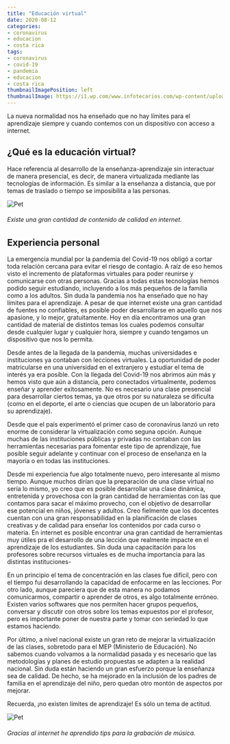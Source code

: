 ```yaml
---
title: "Educación virtual"
date: 2020-08-12
categories:
- coronavirus
- educacion
- costa rica
tags:
- coronavirus
- covid-19
- pandemia
- educacion
- costa rica
thumbnailImagePosition: left
thumbnailImage: https://i1.wp.com/www.infotecarios.com/wp-content/uploads/educaci%C3%B3n-virtual-en-las-Bibliotecas-Acad%C3%A9micas.png?fit=538%2C306&ssl=1
---
```


La nueva normalidad nos ha enseñado que no hay límites para el aprendizaje siempre y cuando contemos con un dispositivo con acceso a internet.
<!--more-->

## ¿Qué es la educación virtual?

Hace referencia al desarrollo de la enseñanza-aprendizaje sin interactuar de manera presencial, es decir, de manera virtualizada mediante las tecnologías de información. Es similar a la enseñanza a distancia, que por temas de traslado o tiempo se imposibilita a las personas.

![Pet](/images/python.jpg)
###### Existe una gran cantidad de contenido de calidad en internet.

## Experiencia personal

La emergencia mundial por la pandemia del Covid-19 nos obligó a cortar toda relación cercana para evitar el riesgo de contagio. A raíz de eso hemos visto el incremento de plataformas virtuales para poder reunirse y comunicarse con otras personas. Gracias a todas estas tecnologías hemos podido seguir estudiando, incluyendo a los más pequeños de la familia como a los adultos. Sin duda la pandemia nos ha enseñado que no hay límites para el aprendizaje. A pesar de que internet existe una gran cantidad de fuentes no confiables, es posible poder desarrollarse en aquello que nos apasione, y lo mejor, gratuitamente. Hoy en día encontramos una gran cantidad de material de distintos temas los cuales podemos consultar desde cualquier lugar y cualquier hora, siempre y cuando tengamos un dispositivo que nos lo permita.

Desde antes de la llegada de la pandemia, muchas universidades e instituciones ya contaban con lecciones virtuales. La oportunidad de poder matricularse en una universidad en el extranjero y estudiar el tema de interés ya era posible. Con la llegada del Covid-19 nos abrimos aún más y hemos visto que aún a distancia, pero conectados virtualmente, podemos enseñar y aprender exitosamente. No es necesario una clase presencial para desarrollar ciertos temas, ya que otros por su naturaleza se dificulta (como en el deporte, el arte o ciencias que ocupen de un laboratorio para su aprendizaje).

Desde que el país experimentó el primer caso de coronavirus lanzó un reto enorme de considerar la virtualización como seguna opción. Aunque muchas de las instituciones públicas y privadas no contaban con las herramientas necesarias para fomentar este tipo de aprendizaje, fue posible seguir adelante y continuar con el proceso de enseñanza en la mayoría o en todas las instituciones.

Desde mi experiencia fue algo totalmente nuevo, pero interesante al mismo tiempo. Aunque muchos dirían que la preparación de una clase virtual no sería lo mismo, yo creo que es posible desarrollar una clase dinámica, entretenida y provechosa con la gran cantidad de herramientas con las que contamos para sacar el máximo provecho, con el objetivo de desarrollar ese potencial en niños, jóvenes y adultos. Creo fielmente que los docentes cuentan con una gran responsabilidad en la planificación de clases creativas y de calidad para enseñar los contenidos por cada curso o materia. En internet es posible encontrar una gran cantidad de herramientas muy útiles pra el desarrollo de una lección que realmente impacte en el aprendizaje de los estudiantes. Sin duda una capacitación para los profesores sobre recursos virtuales es de mucha importancia para las distintas instituciones-

En un principio el tema de concentración en las clases fue difícil, pero con el tiempo fui desarrollando la capacidad de enfocarme en las lecciones. Por otro lado, aunque pareciera que de esta manera no podamos comunicarmos, compartir o aprender de otros, es algo totalmente erróneo. Existen varios softwares que nos permiten hacer grupos pequeños, conversar y discutir con otros sobre los temas expuestos por el profesor, pero es importante poner de nuestra parte y tomar con seriedad lo que estamos haciendo.

Por último, a nivel nacional existe un gran reto de mejorar la virtualización de las clases, sobretodo para el MEP (Ministerio de Educación). No sabemos cuando volvamos a la normalidad pasada y es necesario que las metodologías y planes de estudio propuestas se adapten a la realidad nacional. Sin duda están haciendo un gran esfuerzo porque la enseñanza sea de calidad. De hecho, se ha mejorado en la inclusión de los padres de familia en el aprendizaje del niño, pero quedan otro montón de aspectos por mejorar.

Recuerda, ¡no existen límites de aprendizaje! Es sólo un tema de actitud.

![Pet](/images/grabar.jpg)
###### Gracias al internet he aprendido tips para la grabación de música.
